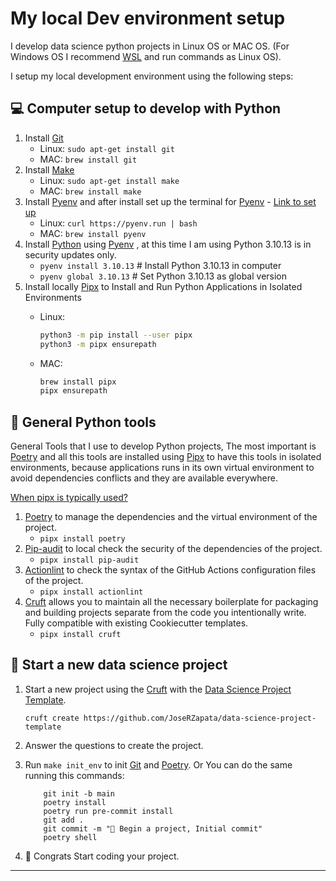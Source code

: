 # My local Dev environment setup

I develop data science python projects in Linux OS or MAC OS. (For Windows OS I recommend [WSL] and run commands as Linux OS).

I setup my local development environment using the following steps:

## 💻 Computer setup to develop with Python

1. Install [Git]
      - Linux: `sudo apt-get install git`
      - MAC: `brew install git`
2. Install [Make]
      - Linux: `sudo apt-get install make`
      - MAC: `brew install make`
3. Install [Pyenv] and after install set up the terminal for [Pyenv] - [Link to set up](https://github.com/pyenv/pyenv?tab=readme-ov-file#set-up-your-shell-environment-for-pyenv)
      - Linux: `curl https://pyenv.run | bash`
      - MAC: `brew install pyenv`
4. Install [Python] using [Pyenv] , at this time I am using Python 3.10.13 is in security updates only.
      - `pyenv install 3.10.13` # Install Python 3.10.13 in computer
      - `pyenv global 3.10.13` # Set Python 3.10.13 as global version
5. Install locally [Pipx] to Install and Run Python Applications in Isolated Environments
      - Linux:

        ```bash title="Install pipx in Linux"
        python3 -m pip install --user pipx
        python3 -m pipx ensurepath
        ```

      - MAC:

        ```bash title="Install pipx in Mac os"
        brew install pipx
        pipx ensurepath
        ```

## 🐍 General Python tools

General Tools that I use to develop Python projects, The most important is [Poetry] and all this tools are installed using [Pipx] to have this tools in isolated environments, because applications runs in its own virtual environment to avoid dependencies conflicts and they are available everywhere.

[When pipx is typically used?](https://python.land/virtual-environments/pipx#When_pipx_is_typically_used)

1. [Poetry] to manage the dependencies and the virtual environment of the project.
      - `pipx install poetry`
2. [Pip-audit] to local check the security of the dependencies of the project.
      - `pipx install pip-audit`
3. [Actionlint] to check the syntax of the GitHub Actions configuration files of the project.
      - `pipx install actionlint`
4. [Cruft] allows you to maintain all the necessary boilerplate for packaging and building projects separate from the code you intentionally write. Fully compatible with existing Cookiecutter templates.
      - `pipx install cruft`

## 📁 Start a new data science project

1. Start a new project using the [Cruft] with the [Data Science Project Template].

    ```shell title="create project"
    cruft create https://github.com/JoseRZapata/data-science-project-template
    ```

2. Answer the questions to create the project.
3. Run `make init_env` to init [Git] and [Poetry]. Or You can do the same running this commands:

    ```shell title="init environment"
        git init -b main
        poetry install
        poetry run pre-commit install
        git add .
        git commit -m "🎉 Begin a project, Initial commit"
        poetry shell
    ```

4. 🎉 Congrats Start coding your project.

---
[Actionlint]: https://github.com/Mateusz-Grzelinski/actionlint-py
[Cruft]: https://cruft.github.io/cruft/
[Data Science Project Template]: https://github.com/JoseRZapata/data-science-project-template
[Git]: https://git-scm.com/
[Make]: https://www.gnu.org/software/make/manual/make.html
[Pip-audit]: https://github.com/pypa/pip-audit
[Pipx]: https://pipx.pypa.io/stable/
[Poetry]: https://python-poetry.org/docs/
[Pyenv]: https://github.com/pyenv/pyenv?tab=readme-ov-file#installation
[Python]: https://www.python.org/downloads/
[WSL]: https://docs.microsoft.com/en-us/windows/wsl/install
